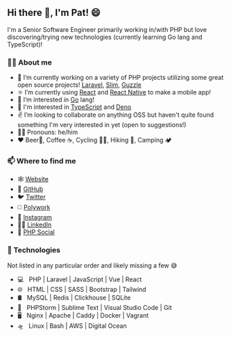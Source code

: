 ## Hi there 👋, I'm Pat! 😄

I'm a Senior Software Engineer primarily working in/with PHP but love discovering/trying new technologies (currently learning Go lang and TypeScript)!

### 🙋‍♂️️ About me

- 🔭 I’m currently working on a variety of PHP projects utilizing some great open source projects! [Laravel](https://laravel.com/), [Slim](https://www.slimframework.com/), [Guzzle](https://docs.guzzlephp.org/en/stable/)
- ⚛ I’m currently using [React](https://reactjs.org/) and [React Native](https://reactnative.dev/) to make a mobile app!
- 🌱 I’m interested in [Go](https://golang.org/) lang!
- 🦕 I'm interested in [TypeScript](https://www.typescriptlang.org/) and [Deno](https://deno.land)
- ✌️ I’m looking to collaborate on anything OSS but haven't quite found something I'm very interested in yet (open to suggestions!)
- 🙋‍♂️️ Pronouns: he/him
- ❤️ Beer🍺️, Coffee ☕️, Cycling 🚴‍♂️️, Hiking 🗻️, Camping 🏕️


### 📫 Where to find me

  - 🕸️ [Website](https://patriqueouimet.ca)
  - 🐙️ [GitHub](https://github.com/patoui)
  - 🐦️ [Twitter](https://twitter.com/patoui2)
  - ◻️ [Polywork](https://polywork.com/patoui)
  - 📸️ [Instagram](https://instagram.com/patoui2)
  - 👨‍💻️ [LinkedIn](https://linkedin.com/in/patrique-ouimet-8b2aa969)
  - 🐘️ [PHP Social](https://phpc.social/web/accounts/106705262503935129)

### 🔭️ Technologies

Not listed in any particular order and likely missing a few 😅️

- 💻 &nbsp; PHP | Laravel | JavaScript | Vue | React
- 🌐 &nbsp; HTML | CSS | SASS | Bootstrap | Tailwind
- 🛢 &nbsp; MySQL | Redis | Clickhouse | SQLite
- 🔧 &nbsp; PHPStorm | Sublime Text | Visual Studio Code | Git
- 🖥 &nbsp; Nginx | Apache | Caddy | Docker | Vagrant
- 🛸️ &nbsp; Linux | Bash | AWS | Digital Ocean
